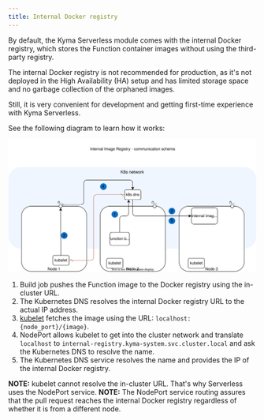 ```yaml
---
title: Internal Docker registry
---
```


By default, the Kyma Serverless module comes with the internal Docker registry, which stores the Function container images without using the third-party registry.

The internal Docker registry is not recommended for production, as it's not deployed in the High Availability (HA) setup and has limited storage space and no garbage collection of the orphaned images.

Still, it is very convenient for development and getting first-time experience with Kyma Serverless.

See the following diagram to learn how it works:

![Serverless architecture](./assets/svls-internal-registry.svg)

1. Build job pushes the Function image to the Docker registry using the in-cluster URL.
2. The Kubernetes DNS resolves the internal Docker registry URL to the actual IP address.
3. [kubelet](https://kubernetes.io/docs/reference/command-line-tools-reference/kubelet/) fetches the image using the URL: `localhost:{node_port}/{image}`.
4. NodePort allows kubelet to get into the cluster network and translate `localhost` to `internal-registry.kyma-system.svc.cluster.local` and ask the Kubernetes DNS to resolve the name.
5. The Kubernetes DNS service resolves the name and provides the IP of the internal Docker registry.

**NOTE:** kubelet cannot resolve the in-cluster URL. That's why Serverless uses the NodePort service.
**NOTE:** The NodePort service routing assures that the pull request reaches the internal Docker registry regardless of whether it is from a different node.